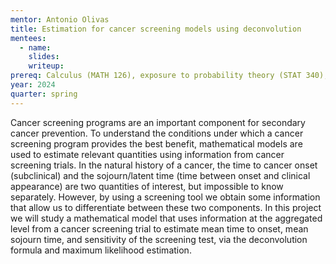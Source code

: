 ```yaml
---
mentor: Antonio Olivas
title: Estimation for cancer screening models using deconvolution
mentees:
  - name:
    slides:
    writeup:
prereq: Calculus (MATH 126), exposure to probability theory (STAT 340), and experience with R.
year: 2024
quarter: spring
---
```

Cancer screening programs are an important component for secondary cancer prevention. To understand the conditions under which a cancer screening program provides the best benefit, mathematical models are used to estimate relevant quantities using information from cancer screening trials.
In the natural history of a cancer, the time to cancer onset (subclinical) and the sojourn/latent time (time between onset and clinical appearance) are two quantities of interest, but impossible to know separately.  However, by using a screening tool we obtain some information that allow us to differentiate between these two components.
In this project we will study a mathematical model that uses information at the aggregated level from a cancer screening trial to estimate mean time to onset, mean sojourn time, and sensitivity of the screening test, via the deconvolution formula and maximum likelihood estimation.